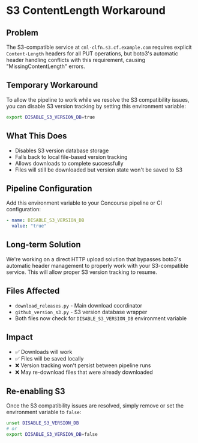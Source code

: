 # S3 ContentLength Workaround

## Problem
The S3-compatible service at `cml-clfn.s3.cf.example.com` requires explicit `Content-Length` headers for all PUT operations, but boto3's automatic header handling conflicts with this requirement, causing "MissingContentLength" errors.

## Temporary Workaround
To allow the pipeline to work while we resolve the S3 compatibility issues, you can disable S3 version tracking by setting this environment variable:

```bash
export DISABLE_S3_VERSION_DB=true
```

## What This Does
- Disables S3 version database storage
- Falls back to local file-based version tracking
- Allows downloads to complete successfully
- Files will still be downloaded but version state won't be saved to S3

## Pipeline Configuration
Add this environment variable to your Concourse pipeline or CI configuration:

```yaml
- name: DISABLE_S3_VERSION_DB
  value: "true"
```

## Long-term Solution
We're working on a direct HTTP upload solution that bypasses boto3's automatic header management to properly work with your S3-compatible service. This will allow proper S3 version tracking to resume.

## Files Affected
- `download_releases.py` - Main download coordinator
- `github_version_s3.py` - S3 version database wrapper
- Both files now check for `DISABLE_S3_VERSION_DB` environment variable

## Impact
- ✅ Downloads will work
- ✅ Files will be saved locally 
- ❌ Version tracking won't persist between pipeline runs
- ❌ May re-download files that were already downloaded

## Re-enabling S3
Once the S3 compatibility issues are resolved, simply remove or set the environment variable to `false`:

```bash
unset DISABLE_S3_VERSION_DB
# or
export DISABLE_S3_VERSION_DB=false
```